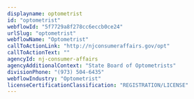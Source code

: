```yaml
---
displayname: optometrist
id: "optometrist"
webflowId: "5f7729a8f278cc6eccb0ce24"
urlSlug: "optometrist"
webflowName: "Optometrist"
callToActionLink: "http://njconsumeraffairs.gov/opt"
callToActionText: ""
agencyId: nj-consumer-affairs
agencyAdditionalContext: "State Board of Optometrists"
divisionPhone: "(973) 504-6435"
webflowIndustry: "Optometrist"
licenseCertificationClassification: "REGISTRATION/LICENSE"
---
```

